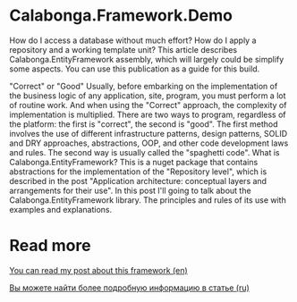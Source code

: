 # Calabonga.Framework.Demo
How do I access a database without much effort? How do I apply a repository and a working template unit? This article describes Calabonga.EntityFramework assembly, which will largely could be simplify some aspects. You can use this publication as a guide for this build.

"Correct" or "Good"
Usually, before embarking on the implementation of the business logic of any application, site, program, you must perform a lot of routine work. And when using the "Correct" approach, the complexity of implementation is multiplied. There are two ways to program, regardless of the platform: the first is "correct", the second is "good". The first method involves the use of different infrastructure patterns, design patterns, SOLID and DRY approaches, abstractions, OOP, and other code development laws and rules. The second way is usually called the "spaghetti code". What is Calabonga.EntityFramework? This is a nuget package that contains abstractions for the implementation of the "Repository level", which is described in the post "Application architecture: conceptual layers and arrangements for their use". In this post I'll going to talk about the Calabonga.EntityFramework library. The principles and rules of its use with examples and explanations.

# Read more
[You can read my post about this framework (en)](https://www.calabonga.net/blog/post/repository-pattern-as-abstraction-level-data-access-layer-or-just-helpful-nuget-package) 

[Вы можете найти более подробную информацию в статье (ru)](https://www.calabonga.net/blog/post/repository-kak-uroven-abstrakcii-data-acceess-layer-ili-uhod-ot-rutiny)
 
